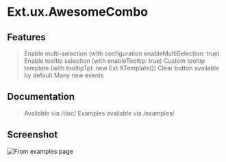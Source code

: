 Ext.ux.AwesomeCombo
===================

Features
--------
>Enable multi-selection (with configuration enableMultiSelection: true)
>Enable tooltip selection (with enableTooltip: true)
>Custom tooltip template (with tooltipTpl: new Ext.XTemplate())
>Clear button available by default
>Many new events

Documentation
-------------
>Available via /doc/
>Examples available via /examples/

Screenshot
----------
![From examples page][1]

[1]: https://github.com/revolunet/Ext.ux.BeeCombo/raw/master/screenshot.png